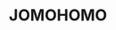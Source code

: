 ---
layout: "post"
title: "JOMOHOMO"
page_id: 11
permalink: "/jomohomo-2/"
image-left: "ALYSSIALOU_23.png"
image-left-size: 50%
image-left-background: 1641e6
image-left-position: top left
image-center-caption: “JOMOHOMO”, a book about Ingrid Hora, in collaboration with Åbäke, published by Dent-de-Leone
caption-left-color: white
image-right: "ALYSSIALOU_22.jpg"
image-right-size: 60%
---